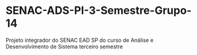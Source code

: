 # SENAC-ADS-PI-3-Semestre-Grupo-14
Projeto integrador do SENAC EAD SP do curso de Análise e Desenvolvimento de Sistema terceiro semestre
